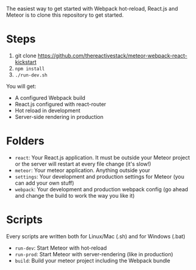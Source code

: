 The easiest way to get started with Webpack hot-reload, React.js and Meteor is to clone this repository to get started.

# Steps
1. git clone https://github.com/thereactivestack/meteor-webpack-react-kickstart
2. `npm install`
3. `./run-dev.sh`

You will get:
- A configured Webpack build
- React.js configured with react-router
- Hot reload in development
- Server-side rendering in production

# Folders
- `react`: Your React.js application. It must be outside your Meteor project or the server will restart at every file change (it's slow!)
- `meteor`: Your meteor application. Anything outside your
- `settings`: Your development and production settings for Meteor (you can add your own stuff)
- `webpack`: Your development and production webpack config (go ahead and change the build to work the way you like it)

# Scripts
Every scripts are written both for Linux/Mac (.sh) and for Windows (.bat)

- `run-dev`: Start Meteor with hot-reload
- `run-prod`: Start Meteor with server-rendering (like in production)
- `build`: Build your meteor project including the Webpack bundle
